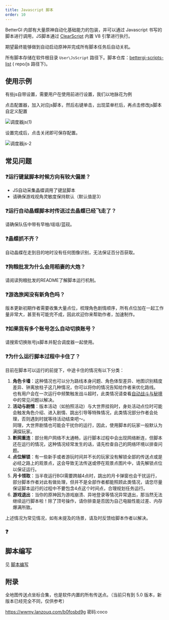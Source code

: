 ```yaml
---
title: Javascript 脚本
order: 10
---
```


BetterGI 内部有大量原神自动化基础能力的包装，并可以通过 Javascript 书写的脚本进行调用，JS脚本通过 [ClearScript](https://github.com/microsoft/ClearScript) 内置 V8 引擎进行执行。

期望最终能够做到自动启动原神并完成所有脚本任务后自动关机。

所有脚本存储在软件根目录 `User\JsScript` 路径下。脚本仓库：[bettergi-scripts-list](https://github.com/babalae/bettergi-scripts-list) ( repo/js 路径下)。  

## 使用示例

有些js自带设置，需要用户在使用前进行设置，我们以地脉花为例

点击配置器，加入对应js脚本，然后右键单击，出现菜单栏后，再点击修改js脚本自定义配置

![调度器js(1)](https://github.com/user-attachments/assets/d96777a1-f5be-4551-a592-8c2e76d80ba3)

设置完成后，点击关闭即可保存配置。

![调度器js-2](https://github.com/user-attachments/assets/5eea7b6a-bd56-4fa2-a94f-fd43fcd9d3a2)

## 常见问题

### ❓运行键鼠脚本时候方向有较大偏差？
  * JS自动采集晶蝶调用了键鼠脚本
  * 请确保游戏视角灵敏度保持默认（默认值是3）

### ❓运行自动晶蝶脚本时传送过去晶蝶已经飞走了？
请确保队伍中带有早柚/瑶瑶/蓝砚。

### ❓晶蝶抓不齐？
自动晶蝶在走到目的地时没有任何图像识别，无法保证百分百获取。

### ❓狗粮批发为什么会用稻妻的大炮？
请阅读狗粮批发的README了解脚本运行机制。

### ❓游逸旅闻没有新角色吗？
版本更新初期作者需要收集大量点位，梳理角色剧情顺序，所有点位加在一起工作量非常大，甚至有可能完不成，因此欢迎你来帮助作者，加速制作。

### ❓如果我有多个账号怎么自动切换账号？
请搜索切换账号js脚本并配合调度器一起使用。

### ❓为什么运行脚本过程中卡住了？
目前在脚本可以运行的前提下，中途卡住的情况有以下分类：  

1. **角色卡墙**：这种情况也可以分为路线本身问题、角色体型差异、地图识别精度差异、钟离放柱子这几种情况，你可以将你的情况告知给作者来优化路线。  
也有用户会在一次运行中频繁触发战斗超时，此类情况请查看[自动战斗与秘境](/feats/task/domain.html#常见问题)中的常见问题以解决。  
2. **活动与剧情**：版本活动（如拍照活动）与大世界挂钩时，身处活动点位时可能会触发角色介绍、进入剧情、跳出引导等特殊情况，此类情况部分作者会处理，否则遇到时就等待活动结束吧～。  
同理，大世界剧情也可能会干扰你的运行，因此，使用脚本的玩家一般默认为满探玩家。  
3. **断网重连**：部分用户网络不太通畅，运行脚本过程中会出现网络断连，但脚本还在运行的情况，这种情况经常发生的话，请先检查自己的网络环境以排查问题。  
4. **点位解锁**：有一些新手或者游玩时间并不长的玩家没有解锁全部的传送点或是必经之路上的观景点，这会导致无法传送或停在观景点图片中，请先解锁点位以保证运行。  
5. **月卡领取**：当半夜运行BGI需要跨越4点时，跳出的月卡弹窗也会干扰运行，部分脚本作者对此有做处理，但并不是全部作者都能照顾此类情况，请您尽量保证脚本运行的过程中不要包含4点这个时间点，合理规划任务运行。
6. **游戏退出**：当你的原神因为游戏崩溃、异地登录等情况异常退出，那当然无法继续运行脚本啦！除了顶号操作，请你排查是否因为自己电脑性能过差、内存爆满所致。

上述情况为常见情况，如有未提及的场景，请及时反馈给脚本作者以解决。

### ❓

## 脚本编写

见 [脚本编写](/dev/js/create.html)


## 附录

全地图传送点坐标合集，也是软件内置的所有传送点。（当前只有到 5.0 版本，新版本已经完全不同，仅供参考）

https://wwmy.lanzouq.com/b0fosbd9g 密码:coco


